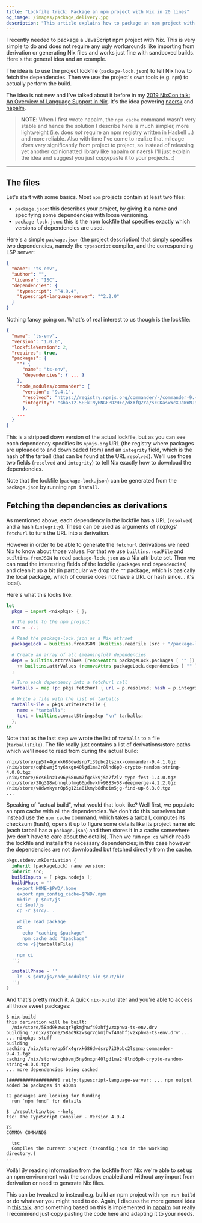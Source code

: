 ```yaml
---
title: "Lockfile trick: Package an npm project with Nix in 20 lines"
og_image: /images/package_delivery.jpg
description: "This article explains how to package an npm project with Nix by using information from the lockfile directly to download the dependencies."
---
```


I recently needed to package a JavaScript npm project with Nix. This is very simple to do and does not require any ugly workarounds like importing from derivation or generating Nix files and works just fine with sandboxed builds. Here's the general idea and an example.

<!--more-->

The idea is to use the project lockfile (`package-lock.json`) to tell Nix how to fetch the dependencies. Then we use the project's own tools (e.g. `npm`) to actually perform the build.

The idea is not new and I've talked about it before in my [2019 NixCon talk: An Overview of Language Support in Nix](https://nmattia.com/posts/2019-11-12-language-support-overview-nixcon.html). It's the idea powering [naersk](https://github.com/nix-community/naersk) and [napalm](https://github.com/nix-community/napalm).

> **NOTE**: When I first wrote napalm, the `npm cache` command wasn't very stable and hence the solution I describe here is much simpler, more lightweight (i.e. does _not_ require an npm registry written in Haskell ...) and more reliable. Also with time I've come to realize that mileage _does_ vary significantly from project to project, so instead of releasing yet another opinionatted library like napalm or naersk I'll just explain the idea and suggest you just copy/paste it to your projects. :)

---

## The files

Let's start with some basics. Most `npm` projects contain at least two files:

* `package.json`: this describes your project, by giving it a name and specifying some dependencies with loose versioning.
* `package-lock.json`: this is the npm lockfile that specifies exactly which versions of dependencies are used.


Here's a simple `package.json` (the project description) that simply specifies two dependencies, namely the `typescript` compiler, and the corresponding LSP server:

```json
{
  "name": "ts-env",
  "author": "",
  "license": "ISC",
  "dependencies": {
    "typescript": "^4.9.4",
    "typescript-language-server": "^2.2.0"
  }
}
```

Nothing fancy going on. What's of real interest to us though is the lockfile:

```json
{
  "name": "ts-env",
  "version": "1.0.0",
  "lockfileVersion": 2,
  "requires": true,
  "packages": {
    "": {
      "name": "ts-env",
      "dependencies": { ... }
    },
    "node_modules/commander": {
      "version": "9.4.1",
      "resolved": "https://registry.npmjs.org/commander/-/commander-9.4.1.tgz",
      "integrity": "sha512-5EEkTNyHNGFPD2H+c/dXXfQZYa/scCKasxWcXJaWnNJ99pnQN9Vnmqow+p+PlFPE63Q6mThaZws1T+HxfpgtPw==",
      },
    ...
  }
}
```

This is a stripped down version of the actual lockfile, but as you can see each dependency specifies its `npmjs.org` URL (the registry where packages are uploaded to and downloaded from) and an `integrity` field, which is the hash of the tarball (that can be found at the URL `resolved`). We'll use those two fields (`resolved` and `integrity`) to tell Nix exactly how to download the dependencies.

Note that the lockfile (`package-lock.json`) can be generated from the `package.json` by running `npm install`.

## Fetching the dependencies as derivations

As mentioned above, each dependency in the lockfile has a URL (`resolved`) and a hash (`integrity`). These can be used as arguments of nixpkgs' `fetchurl` to turn the URL into a derivation.

However in order to be able to generate the `fetchurl` derivations we need Nix to know about those values. For that we use `builtins.readFile` and `builtins.fromJSON` to read `package-lock.json` as a Nix attribute set. Then we can read the interesting fields of the lockfile (`packages` and `dependencies`) and clean it up a bit (in particular we drop the `""` package, which is basically the local package, which of course does not have a URL or hash since... it's local).

Here's what this looks like:

```nix
let
  pkgs = import <nixpkgs> { };

  # The path to the npm project
  src = ./.;

  # Read the package-lock.json as a Nix attrset
  packageLock = builtins.fromJSON (builtins.readFile (src + "/package-lock.json"));

  # Create an array of all (meaningful) dependencies
  deps = builtins.attrValues (removeAttrs packageLock.packages [ "" ])
    ++ builtins.attrValues (removeAttrs packageLock.dependencies [ "" ])
  ;

  # Turn each dependency into a fetchurl call
  tarballs = map (p: pkgs.fetchurl { url = p.resolved; hash = p.integrity; }) deps;

  # Write a file with the list of tarballs
  tarballsFile = pkgs.writeTextFile {
    name = "tarballs";
    text = builtins.concatStringsSep "\n" tarballs;
  };
in
```

Note that as the last step we wrote the list of `tarballs` to a file (`tarballsFile`). The file really just contains a list of derivations/store paths which we'll need to read from during the actual build:

```
/nix/store/pp5fx4grxk686dwdsrp7i39pbc2lsznx-commander-9.4.1.tgz
/nix/store/cqhbvmj5ny6nxgn40lgd1ma2r8lnd6p0-crypto-random-string-4.0.0.tgz
/nix/store/6cs6lnz1x96y68nwm7fqc5k9j5a7f2lv-type-fest-1.4.0.tgz
/nix/store/38g318wbnnqlpfmg66pdbvkhv9883v58-deepmerge-4.2.2.tgz
/nix/store/v8dwmkyar0p5g12ia0ikmyb8dhcim5jg-find-up-6.3.0.tgz
...
```

Speaking of "actual build", what would that look like? Well first, we populate an npm cache with all the dependencies. We don't do this ourselves but instead use the `npm cache` command, which takes a tarball, computes its checksum (hash), opens it up to figure some details like its project name etc (each tarball has a `package.json`) and then stores it in a cache somewhere (we don't have to care about the details). Then we run `npm ci` which reads the lockfile and installs the necessary dependencies; in this case however the dependencies are not downloaded but fetched directly from the cache.

```nix
pkgs.stdenv.mkDerivation {
  inherit (packageLock) name version;
  inherit src;
  buildInputs = [ pkgs.nodejs ];
  buildPhase = ''
    export HOME=$PWD/.home
    export npm_config_cache=$PWD/.npm
    mkdir -p $out/js
    cd $out/js
    cp -r $src/. .

    while read package
    do
      echo "caching $package"
      npm cache add "$package"
    done <${tarballsFile}

    npm ci
  '';

  installPhase = ''
    ln -s $out/js/node_modules/.bin $out/bin
  '';
}
```

And that's pretty much it. A quick `nix-build` later and you're able to access all those sweet packages:

``` shell
$ nix-build
this derivation will be built:
  /nix/store/58ad9kzwsqr7gkmjhwf40ahfjvzxphwa-ts-env.drv
building '/nix/store/58ad9kzwsqr7gkmjhwf40ahfjvzxphwa-ts-env.drv'...
... nixpkgs stuff
building
caching /nix/store/pp5fx4grxk686dwdsrp7i39pbc2lsznx-commander-9.4.1.tgz
caching /nix/store/cqhbvmj5ny6nxgn40lgd1ma2r8lnd6p0-crypto-random-string-4.0.0.tgz
... more dependencies being cached

[##################] reify:typescript-language-server: ... npm output
added 34 packages in 430ms

12 packages are looking for funding
  run `npm fund` for details

$ ./result/bin/tsc --help
tsc: The TypeScript Compiler - Version 4.9.4
                                                                                      TS
COMMON COMMANDS

  tsc
  Compiles the current project (tsconfig.json in the working directory.)
...
```

Voilà! By reading information from the lockfile from Nix we're able to set up an npm environment _with_ the sandbox enabled and without any import from derivation or need to generate Nix files.

This can be tweaked to instead e.g. build an npm project with `npm run build` or do whatever you might need to do. Again, I discuss the more general idea in [this talk](https://nmattia.com/posts/2019-11-12-language-support-overview-nixcon.html), and something based on this is implemented in [napalm](https://github.com/nix-community/napalm) but really I recommend just copy pasting the code here and adapting it to your needs.
